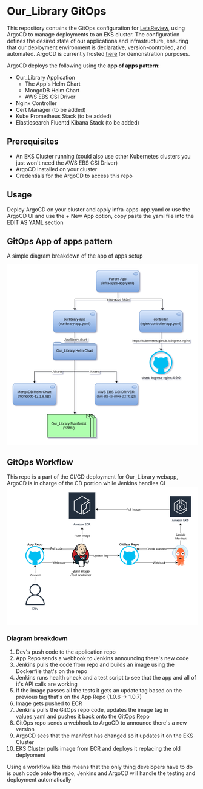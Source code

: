 # Our_Library GitOps 
This repository contains the GitOps configuration for [LetsReview](http://ourlib.ddns.net/), using ArgoCD to manage deployments to an EKS cluster. The configuration defines the desired state of our applications and infrastructure, ensuring that our deployment environment is declarative, version-controlled, and automated. ArgoCD is currently hosted [here](http://ourlibargo.ddns.net/) for demonstration purposes.

ArgoCD deploys the following using the **app of apps pattern**:
- Our_Library Application
  - The App's Helm Chart
  - MongoDB Helm Chart
  - AWS EBS CSI Driver
- Nginx Controller
- Cert Manager (to be added)
- Kube Prometheus Stack (to be added)
- Elasticsearch Fluentd Kibana Stack (to be added)

## Prerequisites
- An EKS Cluster running (could also use other Kubernetes clusters you just won't need the AWS EBS CSI Driver)
- ArgoCD installed on your cluster
- Credentials for the ArgoCD to access this repo

## Usage
Deploy ArgoCD on your cluster and apply infra-apps-app.yaml or use the ArgoCD UI and use the + New App option, copy paste the yaml file into the EDIT AS YAML section

## GitOps App of apps pattern
A simple diagram breakdown of the app of apps setup

![App of apps diagram](/diagrams/App%20of%20apps.png)


## GitOps Workflow

This repo is a part of the CI/CD deployment for Our_Library webapp, ArgoCD is in charge of the CD portion while Jenkins handles CI
![App of apps diagram](/diagrams/GitOps%20flow.png)
### Diagram breakdown
1) Dev's push code to the application repo
2) App Repo sends a webhook to Jenkins announcing there's new code
3) Jenkins pulls the code from repo and builds an image using the Dockerfile that's on the repo
4) Jenkins runs health check and a test script to see that the app and all of it's API calls are working
5) If the image passes all the tests it gets an update tag based on the previous tag that's on the App Repo (1.0.6 -> 1.0.7)
6) Image gets pushed to ECR
7) Jenkins pulls the GitOps repo code, updates the image tag in values.yaml and pushes it back onto the GitOps Repo
8) GitOps repo sends a webhook to ArgoCD to announce there's a new version
9) ArgoCD sees that the manifest has changed so it updates it on the EKS Cluster
10) EKS Cluster pulls image from ECR and deploys it replacing the old deplyoment

Using a workflow like this means that the only thing developers have to do is push code onto the repo, Jenkins and ArgoCD will handle the testing and deployment automatically 
